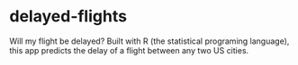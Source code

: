 # delayed-flights
Will my flight be delayed? Built with R (the statistical programing language), this app predicts the delay of a flight between any two US cities.
